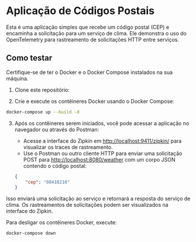 # Aplicação de Códigos Postais

Esta é uma aplicação simples que recebe um código postal (CEP) e encaminha a solicitação para um serviço de clima. Ele demonstra o uso do OpenTelemetry para rastreamento de solicitações HTTP entre serviços.

## Como testar

Certifique-se de ter o Docker e o Docker Compose instalados na sua máquina.

1. Clone este repositório:

2. Crie e execute os contêineres Docker usando o Docker Compose:

```bash
docker-compose up --build -d
```

3. Após os contêineres serem iniciados, você pode acessar a aplicação no navegador ou através do Postman:

    - Acesse a interface do Zipkin em [http://localhost:9411/zipkin/](http://localhost:9411/zipkin/) para visualizar os traces de rastreamento.
    - Use o Postman ou outro cliente HTTP para enviar uma solicitação POST para [http://localhost:8080/weather](http://localhost:8080/weather) com um corpo JSON contendo o código postal:

   ```json
   {
       "cep": "08410210"
   }
   ```
Isso enviará uma solicitação ao serviço e retornará a resposta do serviço de clima. Os rastreamentos de solicitações podem ser visualizados na interface do Zipkin.


Para desligar os contêineres Docker, execute:
```bash
docker-compose down
```